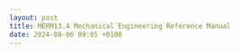 ```yaml
---
layout: post
title: MERM13.4 Mechanical Engineering Reference Manual
date: 2024-08-06 09:05 +0100
---
```

